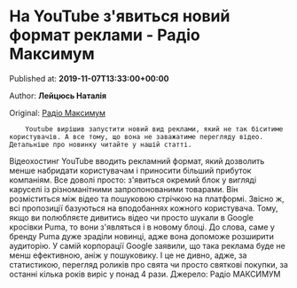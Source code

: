 
# На YouTube з'явиться новий формат реклами - Радіо Максимум

Published at: **2019-11-07T13:33:00+00:00**

Author: **Лейцюсь Наталія**

Original: [Радіо Максимум](https://maximum.fm/na-youtube-zyavitsya-novij-format-reklami_n169201)


        Youtube вирішив запустити новий вид реклами, який не так біситиме користувачів. А все тому, що вона не заважатиме перегляду відео. Детальніше про новинку читайте у нашій статті.
      
Відеохостинг YouTube вводить рекламний формат, який дозволить менше набридати користувачам і приносити більший прибуток компаніям. Все доволі просто: з'явиться окремий блок у вигляді каруселі із різноманітними запропонованими товарами. Він розміститься між відео та пошуковою стрічкою на платформі.
Звісно ж, всі пропозиції базуються на вподобаннях кожного користувача. Тому, якщо ви полюбляєте дивитись відео чи просто шукали в Google кросівки Puma, то вони з'являться і в новому блоці. До слова, саме у бренду Puma дуже зраділи новинці, адже вона допоможе розширити аудиторію.
У самій корпорації Google заявили, що така реклама буде не менш ефективною, аніж у пошуковику. І це не дивно, адже, за статистикою, перегляд роликів про свята чи просто святкові покупки, за останні кілька років виріс у понад 4 рази.
Джерело: Радіо МАКСИМУМ
